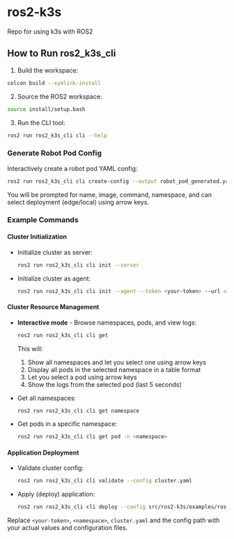 # ros2-k3s
Repo for using k3s with ROS2

## How to Run ros2_k3s_cli

1. Build the workspace:

```bash
colcon build --symlink-install
```

2. Source the ROS2 workspace:

```bash
source install/setup.bash
```

3. Run the CLI tool:

```bash
ros2 run ros2_k3s_cli cli --help
```

### Generate Robot Pod Config

Interactively create a robot pod YAML config:

```bash
ros2 run ros2_k3s_cli cli create-config --output robot_pod_generated.yaml
```

You will be prompted for name, image, command, namespace, and can select deployment (edge/local) using arrow keys.

### Example Commands

#### Cluster Initialization

- Initialize cluster as server:
  ```bash
  ros2 run ros2_k3s_cli cli init --server
  ```
- Initialize cluster as agent:
  ```bash
  ros2 run ros2_k3s_cli cli init --agent --token <your-token> --url <server-url>
  ```

#### Cluster Resource Management

- **Interactive mode** - Browse namespaces, pods, and view logs:
  ```bash
  ros2 run ros2_k3s_cli cli get
  ```
  This will:
  1. Show all namespaces and let you select one using arrow keys
  2. Display all pods in the selected namespace in a table format
  3. Let you select a pod using arrow keys
  4. Show the logs from the selected pod (last 5 seconds)

- Get all namespaces:
  ```bash
  ros2 run ros2_k3s_cli cli get namespace
  ```
- Get pods in a specific namespace:
  ```bash
  ros2 run ros2_k3s_cli cli get pod -n <namespace>
  ```

#### Application Deployment

- Validate cluster config:
  ```bash
  ros2 run ros2_k3s_cli cli validate --config cluster.yaml
  ```
- Apply (deploy) application:
  ```bash
  ros2 run ros2_k3s_cli cli deploy --config src/ros2-k3s/examples/ros2_sub.yaml
  ```

Replace `<your-token>`, `<namespace>`, `cluster.yaml` and the config path with your actual values and configuration files.

